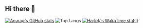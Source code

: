 ## Hi there 👋

<!--
**AjloriaCodex/AjloriaCodex** is a ✨ _special_ ✨ repository because its `README.md` (this file) appears on your GitHub profile.

Here are some ideas to get you started:

- 🔭 I’m currently working on ...
- 🌱 I’m currently learning ...
- 👯 I’m looking to collaborate on ...
- 🤔 I’m looking for help with ...
- 💬 Ask me about ...
- 📫 How to reach me: ...
- 😄 Pronouns: ...
- ⚡ Fun fact: ...
-->
[![Anurag's GitHub stats](https://github-readme-stats.vercel.app/api?username=AjloriaCodex)](https://github.com/anuraghazra/github-readme-stats)
![Top Langs](https://github-readme-stats.vercel.app/api/top-langs/?username=AjloriaCodex&layout=compact)
[![Harlok's WakaTime stats](https://github-readme-stats.vercel.app/api/wakatime?username=AjloriaCodex&layout=compact))](https://github.com/anuraghazra/github-readme-stats)



